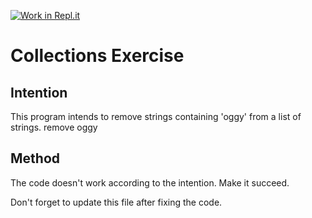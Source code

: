[![Work in Repl.it](https://classroom.github.com/assets/work-in-replit-14baed9a392b3a25080506f3b7b6d57f295ec2978f6f33ec97e36a161684cbe9.svg)](https://classroom.github.com/online_ide?assignment_repo_id=2970321&assignment_repo_type=AssignmentRepo)
# Collections Exercise

## Intention

This program intends to remove strings containing 'oggy' from a list of strings.
remove oggy
## Method

The code doesn't work according to the intention. Make it succeed.

Don't forget to update this file after fixing the code.
